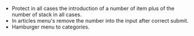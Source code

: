 - Protect in all cases the introduction of a number of item plus of the number of stack in all cases.
- In articles menu's remove the number into the input after correct submit.
- Hamburger menu to categories.
